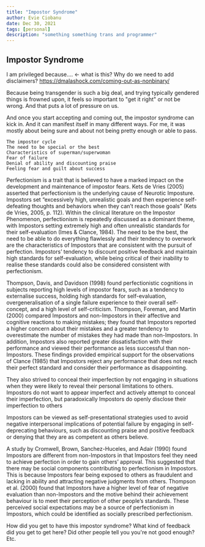 ```yaml
---
title: "Impostor Syndrome"
author: Evie Ciobanu
date: Dec 30, 2021
tags: [personal]
description: "something something trans and programmer"
---
```


## Impostor Syndrome

I am privileged because.... <- what is this? Why do we need to add disclaimers?
https://dmalashock.com/coming-out-as-nonbinary/

Because being transgender is such a big deal, and trying typically
gendered things is frowned upon, it feels so important to "get it
right" or not be wrong. And that puts a lot of pressure on us.

And once you start accepting and coming out, the impostor syndrome can
kick in. And it can manifest itself in many different ways. For me, it
was mostly about being sure and about not being pretty enough or able
to pass.





    The impostor cycle
    The need to be special or the best
    Characteristics of superman/superwoman
    Fear of failure
    Denial of ability and discounting praise
    Feeling fear and guilt about success

Perfectionism is a trait that is believed to have a marked impact on
the development and maintenance of impostor fears. Kets de Vries (2005)
asserted that perfectionism is the underlying cause of Neurotic Imposture.
Impostors set “excessively high, unrealistic goals and then experience self-
defeating thoughts and behaviors when they can’t reach those goals” (Kets
de Vries, 2005, p. 112). Within the clinical literature on the Impostor
Phenomenon, perfectionism is repeatedly discussed as a dominant theme,
with Impostors setting extremely high and often unrealistic standards for
their self-evaluation (Imes & Clance, 1984). The need to be the best, the
need to be able to do everything flawlessly and their tendency to overwork
are the characteristics of Impostors that are consistent with the pursuit of
perfection. Impostors’ tendency to discount positive feedback and maintain
high standards for self-evaluation, while being critical of their inability to
realise these standards could also be considered consistent with
perfectionism.

Thompson, Davis, and Davidson (1998) found perfectionistic cognitions in subjects
reporting high levels of impostor fears, such as a tendency to externalise
success, holding high standards for self-evaluation, overgeneralisation of a
single failure experience to their overall self-concept, and a high level of
self-criticism. Thompson, Foreman, and Martin (2000) compared Impostors
and non-Impostors in their affective and cognitive reactions to making
mistakes; they found that Impostors reported a higher concern about their
mistakes and a greater tendency to overestimate the number of mistakes they
had made than non-Impostors. In addition, Impostors also reported greater
dissatisfaction with their performance and viewed their performance as less
successful than non-Impostors. These findings provided empirical support
for the observations of Clance (1985) that Impostors reject any performance
that does not reach their perfect standard and consider their performance as
disappointing.

They also strived to conceal their imperfection by
not engaging in situations when they were likely to reveal their personal
limitations to others. Impostors do not want to appear imperfect and
actively attempt to conceal their imperfection, but paradoxically Impostors
do openly disclose their imperfection to others

Impostors can be viewed as self-presentational strategies used to avoid
negative interpersonal implications of potential failure by engaging in self-
deprecating behaviours, such as discounting praise and positive feedback or
denying that they are as competent as others believe.

A study by Cromwell, Brown, Sanchez-Huceles, and Adair (1990)
found Impostors are different from non-Impostors in that Impostors feel they
need to achieve perfection in order to gain others’ approval. This suggested
that there may be social components contributing to perfectionism in
Impostors. This is because Impostors fear being exposed to others as
fraudulent and lacking in ability and attracting negative judgments from
others. Thompson et al. (2000) found that Impostors have a higher level of
fear of negative evaluation than non-Impostors and the motive behind their
achievement behaviour is to meet their perception of other people’s
standards. These perceived social expectations may be a source of
perfectionism in Impostors, which could be identified as socially prescribed
perfectionism.

How did you get to have this impostor syndrome? What kind of feedback
did you get to get here? Did other people tell you you're not good
enough? Etc.
